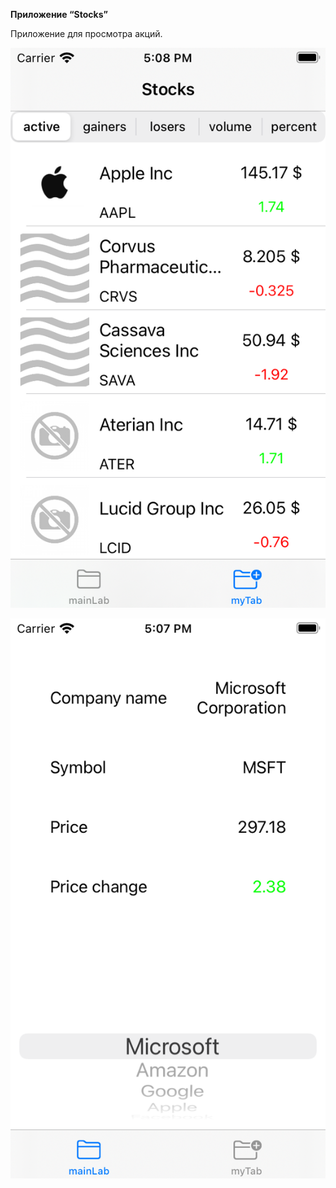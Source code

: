 **Приложение “Stocks”**

Приложение для просмотра акций.


![](readmeImg/screen1.png)

![](readmeImg/screen2.png)


